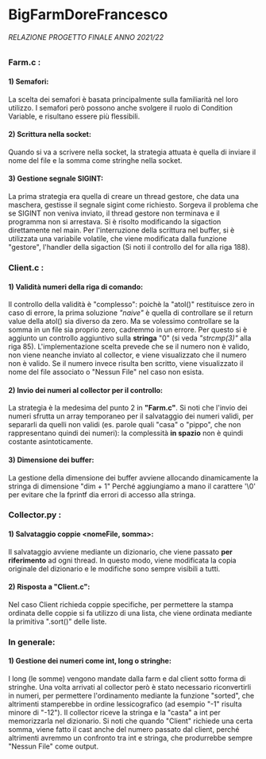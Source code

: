 # BigFarmDoreFrancesco

###### RELAZIONE PROGETTO FINALE ANNO 2021/22

### Farm.c :
#### 1) Semafori: 
La scelta dei semafori è basata principalmente sulla familiarità nel loro utilizzo. I semafori però possono anche svolgere il ruolo di Condition Variable, e risultano essere più flessibili.

#### 2) Scrittura nella socket:
Quando si va a scrivere nella socket, la strategia attuata è quella di inviare il nome del file e la somma come stringhe nella socket.

#### 3) Gestione segnale SIGINT:
La prima strategia era quella di creare un thread gestore, che data una maschera, gestisse il segnale sigint come richiesto. Sorgeva il problema che se SIGINT non veniva inviato, il thread gestore non terminava e il programma non si arrestava. Si è risolto modificando la sigaction direttamente nel main. Per l'interruzione della scrittura nel buffer, si è utilizzata una variabile volatile, che viene modificata dalla funzione "gestore", l'handler della sigaction (Si noti il controllo del for alla riga 188).

### Client.c :

#### 1) Validità numeri della riga di comando:
Il controllo della validità è "complesso": poichè la "atol()" restituisce zero in caso di errore, la prima soluzione *"naive"* è quella di controllare se il return value della atol() sia diverso da zero. Ma se volessimo controllare se la somma in un file sia proprio zero, cadremmo in un errore. Per questo si è aggiunto un controllo aggiuntivo sulla **stringa** "0" (si veda *"strcmp(3)"* alla riga 85). L'implementazione scelta prevede che se il numero non è valido, non viene neanche inviato al collector, e viene visualizzato che il numero non è valido. Se il numero invece risulta ben scritto, viene visualizzato il nome del file associato o "Nessun File" nel caso non esista.


#### 2) Invio dei numeri al collector per il controllo:
La strategia è la medesima del punto 2 in **"Farm.c"**. Si noti che l'invio dei numeri sfrutta un array temporaneo per il salvataggio dei numeri validi, per separarli da quelli non validi (es. parole quali "casa" o "pippo", che non rappresentano quindi dei numeri): la complessità **in spazio** non è quindi costante asintoticamente.

#### 3) Dimensione dei buffer:
La gestione della dimensione dei buffer avviene allocando dinamicamente la stringa di dimensione "dim + 1" Perché aggiungiamo a mano il carattere '\0' per evitare che la fprintf dia errori di accesso alla stringa.

### Collector.py :
#### 1) Salvataggio coppie <nomeFile, somma>:
Il salvataggio avviene mediante un dizionario, che viene passato **per riferimento** ad ogni thread. In questo modo, viene modificata la copia originale del dizionario e le modifiche sono sempre visibili a tutti.

#### 2) Risposta a "Client.c":
Nel caso Client richieda coppie specifiche, per permettere la stampa ordinata delle coppie si fa utilizzo di una lista, che viene ordinata mediante la primitiva ".sort()" delle liste.


### In generale:
#### 1) Gestione dei numeri come int, long o stringhe:
I long (le somme) vengono mandate dalla farm e dal client sotto forma di stringhe. Una volta arrivati al collector però è stato necessario riconvertirli in numeri, per permettere l'ordinamento mediante la funzione "sorted", che altrimenti stamperebbe in ordine lessicografico (ad esempio "-1" risulta minore di "-12"). Il collector riceve la stringa e la "casta" a int per memorizzarla nel dizionario. Si noti che quando "Client" richiede una certa somma, viene fatto il cast anche del numero passato dal client,  perché altrimenti avremmo un confronto tra int e stringa, che produrrebbe sempre "Nessun File" come output.